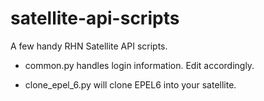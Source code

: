 satellite-api-scripts
=====================

A few handy RHN Satellite API scripts.

- common.py handles login information. Edit accordingly.

- clone_epel_6.py will clone EPEL6 into your satellite.
